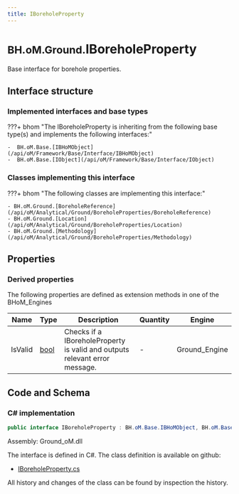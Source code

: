 ```yaml
---
title: IBoreholeProperty
---
```


# <small>BH.oM.Ground.</small>**IBoreholeProperty**

Base interface for borehole properties.

## Interface structure

### Implemented interfaces and base types

???+ bhom "The IBoreholeProperty is inheriting from the following base type(s) and implements the following interfaces:"

    -  BH.oM.Base.[IBHoMObject](/api/oM/Framework/Base/Interface/IBHoMObject)
    -  BH.oM.Base.[IObject](/api/oM/Framework/Base/Interface/IObject)


### Classes implementing this interface

???+ bhom "The following classes are implementing this interface:"

    - BH.oM.Ground.[BoreholeReference](/api/oM/Analytical/Ground/BoreholeProperties/BoreholeReference)
    - BH.oM.Ground.[Location](/api/oM/Analytical/Ground/BoreholeProperties/Location)
    - BH.oM.Ground.[Methodology](/api/oM/Analytical/Ground/BoreholeProperties/Methodology)


## Properties

### Derived properties

The following properties are defined as extension methods in one of the BHoM_Engines

| Name             | Type             | Description      | Quantity         | Engine           |
|------------------|------------------|------------------|------------------|------------------|
| IsValid | [bool](https://learn.microsoft.com/en-us/dotnet/api/System.Boolean?view=netstandard-2.0) | Checks if a IBoreholeProperty is valid and outputs relevant error message. | - | Ground_Engine |


## Code and Schema

### C# implementation

``` C# title="C#"
public interface IBoreholeProperty : BH.oM.Base.IBHoMObject, BH.oM.Base.IObject
```

Assembly: Ground_oM.dll

The interface is defined in C#. The class definition is available on github:

- [IBoreholeProperty.cs](https://github.com/BHoM/BHoM/blob/develop/Ground_oM/BoreholeProperties\IBoreholeProperty.cs)

All history and changes of the class can be found by inspection the history.
